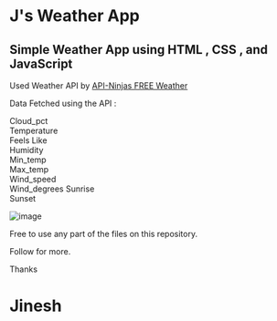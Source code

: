 # J's Weather App
## Simple Weather App using HTML , CSS , and JavaScript  

Used Weather API by [API-Ninjas FREE Weather](https://rapidapi.com/apininjas/api/weather-by-api-ninjas/) 

Data Fetched using the API : 

Cloud_pct  
Temperature  
Feels Like  
Humidity  
Min_temp  
Max_temp  
Wind_speed   
Wind_degrees
Sunrise  
Sunset



![image](https://user-images.githubusercontent.com/85137150/206101479-ba48e408-0236-486f-af7a-de31935ed797.png)

Free to use any part of the files on this repository. 

Follow for more. 

Thanks   
# Jinesh 

